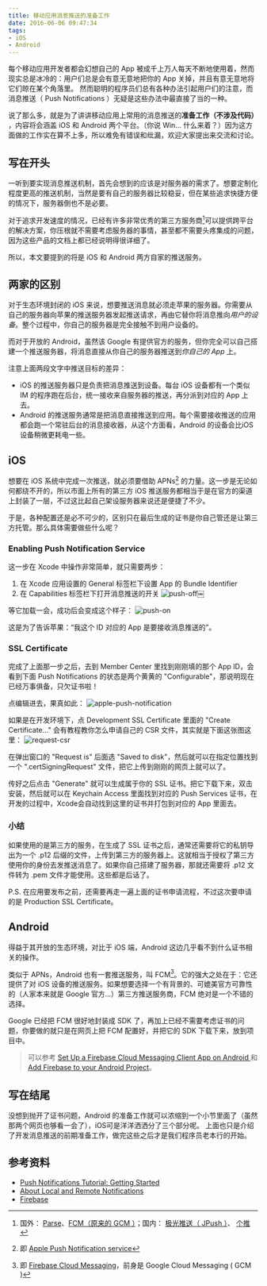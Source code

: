 ```yaml
---
title: 移动应用消息推送的准备工作
date: 2016-06-06 09:47:34
tags:
- iOS
- Android
---
```

每个移动应用开发者都会幻想自己的 App 被成千上万人每天不断地使用着，然而现实总是冰冷的：用户们总是会有意无意地把你的 App 关掉，并且有意无意地将它们晾在某个角落里。
然而聪明的程序员们总有各种办法引起用户们的注意，而消息推送（ Push Notifications ）无疑是这些办法中最直接了当的一种。

<!-- more -->

说了那么多，就是为了讲讲移动应用上常用的消息推送的**准备工作（不涉及代码）** ，内容将会涵盖 iOS 和 Android 两个平台。（你说 Win... 什么来着？）因为这方面做的工作实在算不上多，所以难免有错误和纰漏，欢迎大家提出来交流和讨论。

## 写在开头
一听到要实现消息推送机制，首先会想到的应该是对服务器的需求了。想要定制化程度更高的推送机制，当然是要有自己的服务器比较稳妥，但在某些追求快捷方便的情况下，服务器倒也不是必要。

对于追求开发速度的情况，已经有许多非常优秀的第三方服务商[^1]可以提供跨平台的解决方案，你压根就不需要考虑服务器的事情，甚至都不需要头疼集成的问题，因为这些产品的文档上都已经说明得很详细了。

所以，本文要提到的将是 iOS 和 Android 两方自家的推送服务。

## 两家的区别
对于生态环境封闭的 iOS 来说，想要推送消息就必须走苹果的服务器。你需要从自己的服务器向苹果的推送服务器发起推送请求，再由它替你将消息推向*用户的设备*。整个过程中，你自己的服务器是完全接触不到用户设备的。

而对于开放的 Android，虽然该 Google 有提供官方的服务，但你完全可以自己搭建一个推送服务器，将消息直接从你自己的服务器推送到*你自己的 App* 上。

注意上面两段文字中推送目标的差异：

* iOS 的推送服务器只是负责把消息推送到设备。每台 iOS 设备都有一个类似 IM 的程序跑在后台，统一接收来自服务器的推送，再分派到对应的 App 上去。
* Android 的推送服务通常是把消息直接推送到应用。每个需要接收推送的应用都会跑一个常驻后台的消息接收器，从这个方面看，Android 的设备会比iOS 设备稍微更耗电一些。

## iOS
想要在 iOS 系统中完成一次推送，就必须要借助 APNs[^2] 的力量。这一步是无论如何都绕不开的，所以市面上所有的第三方 iOS 推送服务都相当于是在官方的渠道上封装了一层，不过这比起自己架设服务器来说还是便捷了不少。

于是，各种配置还是必不可少的，区别只在最后生成的证书是你自己管还是让第三方托管。那么具体需要做些什么呢？

### Enabling Push Notification Service
这一步在 Xcode 中操作非常简单，就只需要两步：

1. 在 Xcode 应用设置的 General 标签栏下设置 App 的 Bundle Identifier
2. 在 Capabilities 标签栏下打开消息推送的开关
![push-off](/uploads/push-notification-preparation/push-off.jpg)￼

等它加载一会，成功后会变成这个样子：
![push-on](/uploads/push-notification-preparation/push-on.jpg)

这是为了告诉苹果：“我这个 ID 对应的 App 是要接收消息推送的”。

### SSL Certificate
完成了上面那一步之后，去到 Member Center 里找到刚刚填的那个 App ID，会看到下面 Push Notifications 的状态是两个黄黄的 "Configurable"，那说明现在已经万事俱备，只欠证书啦！

点编辑进去，果真如此：
![apple-push-notification](/uploads/push-notification-preparation/apple-push-notification.jpg)

如果是在开发环境下，点 Development SSL Certificate 里面的 "Create Certificate..." 会有教程教你怎么申请自己的 CSR 文件，其实就是下面这张图这里：
![request-csr](/uploads/push-notification-preparation/request-csr.jpg)

在弹出窗口的 "Request is" 后面选 "Saved to disk"，然后就可以在指定位置找到一个 ".certSigningRequest" 文件，把它上传到刚刚的网页上就可以了。

传好之后点击 "Generate" 就可以生成属于你的 SSL 证书。把它下载下来，双击安装，然后就可以在 Keychain Access 里面找到对应的 Push Services 证书，在开发的过程中，Xcode会自动找到这里的证书并打包到对应的 App 里面去。

### 小结
如果使用的是第三方的服务，在生成了 SSL 证书之后，通常还需要将它的私钥导出为一个 .p12 后缀的文件，上传到第三方的服务器上。这就相当于授权了第三方使用你的身份去发推送消息了。如果你自己搭建了服务器，那就还需要将 .p12 文件转为 .pem 文件才能使用。这些都是后话了。

P.S. 在应用要发布之前，还需要再走一遍上面的证书申请流程，不过这次要申请的是 Production SSL Certificate。

## Android
得益于其开放的生态环境，对比于 iOS 端，Android 这边几乎看不到什么证书相关的操作。

类似于 APNs，Android 也有一套推送服务，叫 FCM[^3]。它的强大之处在于：它还提供了对 iOS 设备的推送服务。如果想要选择一个有背景的、可媲美官方可靠性的（人家本来就是 Google 官方...）第三方推送服务商，FCM 绝对是一个不错的选择。

Google 已经把 FCM 很好地封装成 SDK 了，再加上已经不需要考虑证书的问题，你要做的就只是在网页上把 FCM 配置好，并把它的 SDK 下载下来，放到项目中。

> 可以参考 [Set Up a Firebase Cloud Messaging Client App on Android
](https://firebase.google.com/docs/cloud-messaging/android/client#set-up-firebase-and-the-fcm-sdk)和 [Add Firebase to your Android Project](https://firebase.google.com/docs/android/setup#prerequisites)。

## 写在结尾
没想到抛开了证书问题，Android 的准备工作就可以浓缩到一个小节里面了（虽然那两个网页也够看一会了），iOS可是洋洋洒洒分了三个部分呢。
上面也只是介绍了开发消息推送的前期准备工作，做完这些之后才是我们程序员老本行的开始。

## 参考资料
* [Push Notifications Tutorial: Getting Started](https://www.raywenderlich.com/123862/push-notifications-tutorial)
* [About Local and Remote Notifications](https://developer.apple.com/library/ios/documentation/NetworkingInternet/Conceptual/RemoteNotificationsPG/Chapters/Introduction.html)
* [Firebase](https://firebase.google.com/)

[^1]: 国外： [Parse](https://www.parse.com/)、[FCM（原来的 GCM ）](https://firebase.google.com/)；国内： [极光推送（ JPush ）](https://www.jpush.cn/)、 [个推](http://www.getui.com/)
[^2]: 即 [Apple Push Notification service](https://developer.apple.com/library/ios/documentation/NetworkingInternet/Conceptual/RemoteNotificationsPG/Chapters/ApplePushService.html)
[^3]: 即 [Firebase Cloud Messaging](https://firebase.google.com/docs/cloud-messaging/)，前身是 Google Cloud Messaging ( GCM )
